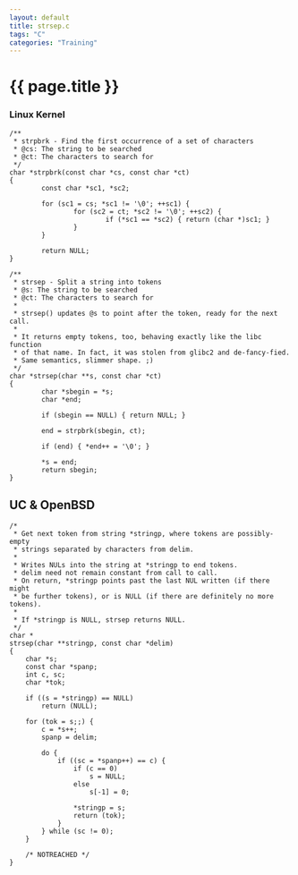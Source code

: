 ```yaml
---
layout: default
title: strsep.c
tags: "C"
categories: "Training"
---
```


# {{ page.title }}

### Linux Kernel

	/**
	 * strpbrk - Find the first occurrence of a set of characters
	 * @cs: The string to be searched
	 * @ct: The characters to search for
	 */
	char *strpbrk(const char *cs, const char *ct)
	{
	        const char *sc1, *sc2;
	
	        for (sc1 = cs; *sc1 != '\0'; ++sc1) {
	                for (sc2 = ct; *sc2 != '\0'; ++sc2) {
	                        if (*sc1 == *sc2) { return (char *)sc1; }
	                }
	        }
	
	        return NULL;
	}
	
	/**
	 * strsep - Split a string into tokens
	 * @s: The string to be searched
	 * @ct: The characters to search for
	 *
	 * strsep() updates @s to point after the token, ready for the next call.
	 *
	 * It returns empty tokens, too, behaving exactly like the libc function
	 * of that name. In fact, it was stolen from glibc2 and de-fancy-fied.
	 * Same semantics, slimmer shape. ;)
	 */
	char *strsep(char **s, const char *ct)
	{
	        char *sbegin = *s;
	        char *end;
	
	        if (sbegin == NULL) { return NULL; }
	
	        end = strpbrk(sbegin, ct);
	
	        if (end) { *end++ = '\0'; }
	
	        *s = end;
	        return sbegin;
	}
	
## UC & OpenBSD

	/*
	 * Get next token from string *stringp, where tokens are possibly-empty
	 * strings separated by characters from delim.
	 *
	 * Writes NULs into the string at *stringp to end tokens.
	 * delim need not remain constant from call to call.
	 * On return, *stringp points past the last NUL written (if there might
	 * be further tokens), or is NULL (if there are definitely no more tokens).
	 *
	 * If *stringp is NULL, strsep returns NULL.
	 */
	char *
	strsep(char **stringp, const char *delim)
	{
		char *s;
		const char *spanp;
		int c, sc;
		char *tok;
	
		if ((s = *stringp) == NULL)
			return (NULL);
	
		for (tok = s;;) {
			c = *s++;
			spanp = delim;
	
			do {
				if ((sc = *spanp++) == c) {
					if (c == 0)
						s = NULL;
					else
						s[-1] = 0;
	
					*stringp = s;
					return (tok);
				}
			} while (sc != 0);
		}
	
		/* NOTREACHED */
	}
		